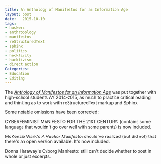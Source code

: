 ```yaml
---
title: An Anthology of Manifestos for an Information Age
layout: post
date:   2015-10-10
tags:
- hackers
- anthropology
- manifestos
- reStructuredText
- sphinx
- politics
- hacktivity
- hacktivism
- direct action
Categories:
- Education
- Editing
---
```


The [_Anthology of Manifestos for an Information Age_](http://ghoulmann.github.io/manifesto-anthology/) was put together with high-school students AY 2014-2015, as much to practice critical reading and thinking as to work with reStructuredText markup and Sphinx.

Some notable omissions have been corrected:

CYBERFEMINIST MANIFESTO FOR THE 21ST CENTURY: (contains some language that wouldn't go over well with some parents) is now included.

McKenzie Wark's _A Hacker Manifesto_: should've realized (but did not) that there's an open version available. It's now included.

Donna Haraway's Cyborg Manifesto: still can't decide whether to post in whole or just excerpts.
